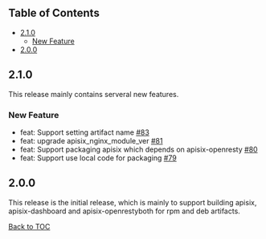 <!--
#
# Licensed to the Apache Software Foundation (ASF) under one or more
# contributor license agreements.  See the NOTICE file distributed with
# this work for additional information regarding copyright ownership.
# The ASF licenses this file to You under the Apache License, Version 2.0
# (the "License"); you may not use this file except in compliance with
# the License.  You may obtain a copy of the License at
#
#     http://www.apache.org/licenses/LICENSE-2.0
#
# Unless required by applicable law or agreed to in writing, software
# distributed under the License is distributed on an "AS IS" BASIS,
# WITHOUT WARRANTIES OR CONDITIONS OF ANY KIND, either express or implied.
# See the License for the specific language governing permissions and
# limitations under the License.
#
-->


## Table of Contents

- [2.1.0](#210)
  - [New Feature](#new-feature)
- [2.0.0](#200)


## 2.1.0

This release mainly contains serveral new features.

### New Feature
- feat: Support setting artifact name [#83](https://github.com/api7/apisix-build-tools/pull/83)
- feat: upgrade apisix_nginx_module_ver [#81](https://github.com/api7/apisix-build-tools/pull/81)
- feat: Support packaging apisix which depends on apisix-openresty [#80](https://github.com/api7/apisix-build-tools/pull/80)
- feat: Support use local code for packaging [#79](https://github.com/api7/apisix-build-tools/pull/79)


## 2.0.0

This release is the initial release, which is mainly to support building apisix,
apisix-dashboard and apisix-openrestyboth for rpm and deb artifacts.


[Back to TOC](#table-of-contents)
